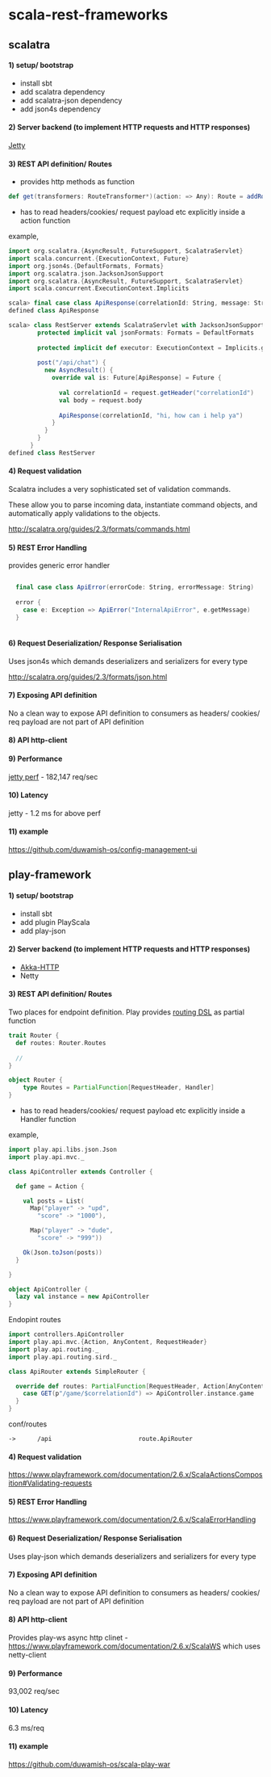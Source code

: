 # scala-rest-frameworks

scalatra
---------

<h4>1) setup/ bootstrap</h4>

- install sbt
- add scalatra dependency
- add scalatra-json dependency
- add json4s dependency

<h4>2) Server backend (to implement HTTP requests and HTTP responses)</h4>

[Jetty](http://scalatra.org/guides/2.5/deployment/standalone.html)


<h4>3) REST API definition/ Routes</h4>

- provides http methods as function 

```scala
def get(transformers: RouteTransformer*)(action: => Any): Route = addRoute(Get, transformers, action)
```

- has to read headers/cookies/ request payload etc explicitly inside a action function

example, 

```scala
import org.scalatra.{AsyncResult, FutureSupport, ScalatraServlet}
import scala.concurrent.{ExecutionContext, Future}
import org.json4s.{DefaultFormats, Formats}
import org.scalatra.json.JacksonJsonSupport
import org.scalatra.{AsyncResult, FutureSupport, ScalatraServlet}
import scala.concurrent.ExecutionContext.Implicits

scala> final case class ApiResponse(correlationId: String, message: String)
defined class ApiResponse

scala> class RestServer extends ScalatraServlet with JacksonJsonSupport with FutureSupport {
        protected implicit val jsonFormats: Formats = DefaultFormats
      
        protected implicit def executor: ExecutionContext = Implicits.global
      
        post("/api/chat") {
          new AsyncResult() {
            override val is: Future[ApiResponse] = Future {
            
              val correlationId = request.getHeader("correlationId")
              val body = request.body
              
              ApiResponse(correlationId, "hi, how can i help ya")
            }
          }
        }
      }
defined class RestServer

```

<h4>4) Request validation</h4>

Scalatra includes a very sophisticated set of validation commands.

These allow you to parse incoming data, instantiate command objects, and automatically apply validations to the objects. 

http://scalatra.org/guides/2.3/formats/commands.html

<h4>5) REST Error Handling</h4>

provides generic error handler

```scala

  final case class ApiError(errorCode: String, errorMessage: String)
  
  error {
    case e: Exception => ApiError("InternalApiError", e.getMessage)
  }
  
  ```
  
<h4>6) Request Deserialization/ Response Serialisation</h4>

Uses json4s which demands deserializers and serializers for every type

http://scalatra.org/guides/2.3/formats/json.html

<h4>7) Exposing API definition</h4>

No a clean way to expose API definition to consumers as headers/ cookies/ req payload are not part of API definition

<h4>8) API http-client</h4>

<h4>9) Performance</h4>

[jetty perf](https://www.techempower.com/benchmarks/#section=data-r15&hw=ph&test=json&l=hra0e7) - 182,147 req/sec

<h4>10) Latency</h4>

jetty - 1.2 ms for above perf

<h4>11) example</h4>

https://github.com/duwamish-os/config-management-ui

play-framework
--------------

<h4>1) setup/ bootstrap</h4>

- install sbt
- add plugin PlayScala
- add play-json

<h4>2) Server backend (to implement HTTP requests and HTTP responses)</h4>

- [Akka-HTTP](https://www.playframework.com/documentation/2.6.x/Server)
- Netty

<h4>3) REST API definition/ Routes</h4>

Two places for endpoint definition. Play provides [routing DSL](https://www.playframework.com/documentation/2.6.x/ScalaSirdRouter) as partial function

```scala
trait Router {
  def routes: Router.Routes
  
  //
}

object Router {
    type Routes = PartialFunction[RequestHeader, Handler]
}
```

- has to read headers/cookies/ request payload etc explicitly inside a Handler function

example, 

```scala
import play.api.libs.json.Json
import play.api.mvc._

class ApiController extends Controller {

  def game = Action {

    val posts = List(
      Map("player" -> "upd",
        "score" -> "1000"),

      Map("player" -> "dude",
        "score" -> "999"))

    Ok(Json.toJson(posts))
  }

}

object ApiController {
  lazy val instance = new ApiController
}
```
Endopint routes

```scala
import controllers.ApiController
import play.api.mvc.{Action, AnyContent, RequestHeader}
import play.api.routing._
import play.api.routing.sird._

class ApiRouter extends SimpleRouter {

  override def routes: PartialFunction[RequestHeader, Action[AnyContent]] = {
    case GET(p"/game/$correlationId") => ApiController.instance.game
  }
}
```
conf/routes

```
->      /api                        route.ApiRouter
```

<h4>4) Request validation</h4>

https://www.playframework.com/documentation/2.6.x/ScalaActionsComposition#Validating-requests


<h4>5) REST Error Handling</h4>

https://www.playframework.com/documentation/2.6.x/ScalaErrorHandling
  
<h4>6) Request Deserialization/ Response Serialisation</h4>

Uses play-json which demands deserializers and serializers for every type

<h4>7) Exposing API definition</h4>

No a clean way to expose API definition to consumers as headers/ cookies/ req payload are not part of API definition

<h4>8) API http-client</h4>

Provides play-ws async http clinet - https://www.playframework.com/documentation/2.6.x/ScalaWS which uses netty-client

<h4>9) Performance</h4>

93,002 req/sec

<h4>10) Latency</h4>

6.3 ms/req

<h4>11) example</h4>

https://github.com/duwamish-os/scala-play-war

